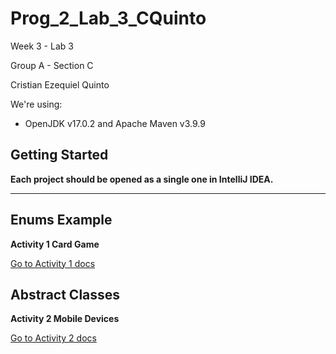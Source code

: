 # Prog_2_Lab_3_CQuinto

Week 3 - Lab 3

Group A - Section C

Cristian Ezequiel Quinto

We're using:

* OpenJDK v17.0.2 and Apache Maven v3.9.9

## Getting Started

**Each project should be opened as a single one in IntelliJ IDEA.**

---

## Enums Example

**Activity 1 Card Game**

[Go to Activity 1 docs](./act1-card-game/README.md)

## Abstract Classes

**Activity 2 Mobile Devices**

[Go to Activity 2 docs](./act2-mobile-devices/README.md)